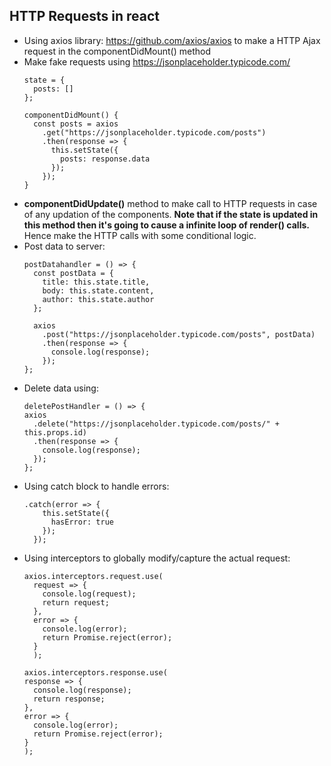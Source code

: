 ## HTTP Requests in react
* Using axios library: https://github.com/axios/axios to make a HTTP Ajax request in the componentDidMount() method
* Make fake requests using https://jsonplaceholder.typicode.com/
  ```
  state = {
    posts: []
  };

  componentDidMount() {
    const posts = axios
      .get("https://jsonplaceholder.typicode.com/posts")
      .then(response => {
        this.setState({
          posts: response.data
        });
      });
  }
  ```
* **componentDidUpdate()** method to make call to HTTP requests in case of any updation of the components.
**Note that if the state is updated in this method then it's going to cause a infinite loop of render() calls.** Hence make the HTTP calls with some conditional logic.
* Post data to server:
  ```
  postDatahandler = () => {
    const postData = {
      title: this.state.title,
      body: this.state.content,
      author: this.state.author
    };
    
    axios
      .post("https://jsonplaceholder.typicode.com/posts", postData)
      .then(response => {
        console.log(response);
      });
  };
  ```
* Delete data using:
    ```
    deletePostHandler = () => {
    axios
      .delete("https://jsonplaceholder.typicode.com/posts/" + this.props.id)
      .then(response => {
        console.log(response);
      });
    };
    ```
* Using catch block to handle errors:
    ```
    .catch(error => {
        this.setState({
          hasError: true
        });
      });
    ```
* Using interceptors to globally modify/capture the actual request:
    ```
    axios.interceptors.request.use(
      request => {
        console.log(request);
        return request;
      },
      error => {
        console.log(error);
        return Promise.reject(error);
      }
      );

  axios.interceptors.response.use(
    response => {
      console.log(response);
      return response;
    },
    error => {
      console.log(error);
      return Promise.reject(error);
    }
  );
    ```
